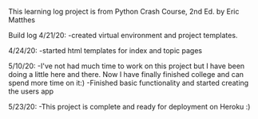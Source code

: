 This learning log project is from Python Crash Course, 2nd Ed. by Eric Matthes

Build log
4/21/20:
    -created virtual environment and project templates.

4/24/20:
    -started html templates for index and topic pages

5/10/20:
    -I've not had much time to work on this project but I have been doing a little here
    and there. Now I have finally finished college and can spend more time on it:)
    -Finished basic functionality and started creating the users app

5/23/20:
    -This project is complete and ready for deployment on Heroku :)